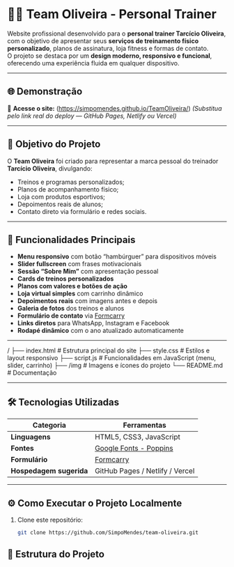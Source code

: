 # 🏋️‍♂️ Team Oliveira - Personal Trainer

Website profissional desenvolvido para o **personal trainer Tarcício Oliveira**, com o objetivo de apresentar seus **serviços de treinamento físico personalizado**, planos de assinatura, loja fitness e formas de contato.  
O projeto se destaca por um **design moderno, responsivo e funcional**, oferecendo uma experiência fluida em qualquer dispositivo.

---

## 🌐 Demonstração

🔗 **Acesse o site:** (https://simpomendes.github.io/TeamOliveira/)
*(Substitua pelo link real do deploy — GitHub Pages, Netlify ou Vercel)*

---

## 🎯 Objetivo do Projeto

O **Team Oliveira** foi criado para representar a marca pessoal do treinador **Tarcício Oliveira**, divulgando:
- Treinos e programas personalizados;  
- Planos de acompanhamento físico;  
- Loja com produtos esportivos;  
- Depoimentos reais de alunos;  
- Contato direto via formulário e redes sociais.

---

## 🚀 Funcionalidades Principais

- **Menu responsivo** com botão “hambúrguer” para dispositivos móveis  
- **Slider fullscreen** com frases motivacionais  
- **Sessão “Sobre Mim”** com apresentação pessoal  
- **Cards de treinos personalizados**  
- **Planos com valores e botões de ação**  
- **Loja virtual simples** com carrinho dinâmico  
- **Depoimentos reais** com imagens antes e depois  
- **Galeria de fotos** dos treinos e alunos  
- **Formulário de contato** via [Formcarry](https://formcarry.com)  
- **Links diretos** para WhatsApp, Instagram e Facebook  
- **Rodapé dinâmico** com o ano atualizado automaticamente  

---

/
├── index.html # Estrutura principal do site
├── style.css # Estilos e layout responsivo
├── script.js # Funcionalidades em JavaScript (menu, slider, carrinho)
├── /img # Imagens e ícones do projeto
└── README.md # Documentação


---

## 🛠️ Tecnologias Utilizadas

| Categoria | Ferramentas |
|------------|--------------|
| **Linguagens** | HTML5, CSS3, JavaScript |
| **Fontes** | [Google Fonts - Poppins](https://fonts.google.com/specimen/Poppins) |
| **Formulário** | [Formcarry](https://formcarry.com) |
| **Hospedagem sugerida** | GitHub Pages / Netlify / Vercel |

---

## ⚙️ Como Executar o Projeto Localmente

1. Clone este repositório:
   ```bash
   git clone https://github.com/SimpoMendes/team-oliveira.git


## 🧩 Estrutura do Projeto

